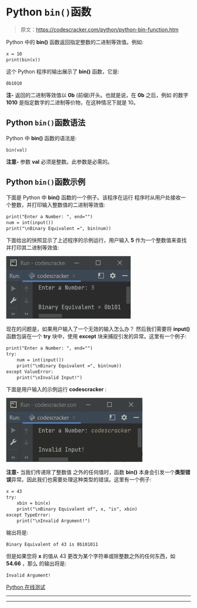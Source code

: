 # Python `bin()`函数

> 原文：<https://codescracker.com/python/python-bin-function.htm>

Python 中的 **bin()** 函数返回指定整数的二进制等效值。例如:

```
x = 10
print(bin(x))
```

这个 Python 程序的输出展示了 **bin()** 函数，它是:

```
0b1010
```

**注-** 返回的二进制等效值以 **0b** (前缀)开头。也就是说，在 **0b** 之后，例如 的数字 **1010** 是指定数字的二进制等价物，在这种情况下就是 10。

## Python `bin()`函数语法

Python 中 **bin()** 函数的语法是:

```
bin(val)
```

**注意-** 参数 **val** 必须是整数。此参数是必需的。

## Python `bin()`函数示例

下面是 Python 中 **bin()** 函数的一个例子。该程序在运行 程序时从用户处接收一个整数，并打印输入整数值的二进制等效值:

```
print("Enter a Number: ", end="")
num = int(input())
print("\nBinary Equivalent =", bin(num))
```

下面给出的快照显示了上述程序的示例运行，用户输入 **5** 作为一个整数值来查找 并打印其二进制等效值:

![python bin function](img/688115a6c584da3e650aef661cbc860d.png)

现在的问题是，如果用户输入了一个无效的输入怎么办？
然后我们需要将 **input()** 函数包装在一个 **try** 块中，使用 **except** 块来捕捉引发的异常。这里有一个例子:

```
print("Enter a Number: ", end="")
try:
    num = int(input())
    print("\nBinary Equivalent =", bin(num))
except ValueError:
    print("\nInvalid Input!")
```

下面是用户输入的示例运行 **codescracker** :

![python bin function example](img/c2436afe10b732fcb56755286e10376c.png)

**注意-** 当我们传递除了整数值 之外的任何值时，函数 **bin()** 本身会引发一个**类型错误**异常。因此我们也需要处理这种类型的错误。这里有一个例子:

```
x = 43
try:
    xbin = bin(x)
    print("\nBinary Equivalent of", x, "is", xbin)
except TypeError:
    print("\nInvalid Argument!")
```

输出将是:

```
Binary Equivalent of 43 is 0b101011
```

但是如果您将 **x** 的值从 43 更改为某个字符串或除整数之外的任何东西，如 **54.66** ，那么 的输出将是:

```
Invalid Argument!
```

[Python 在线测试](/exam/showtest.php?subid=10)

* * *

* * *